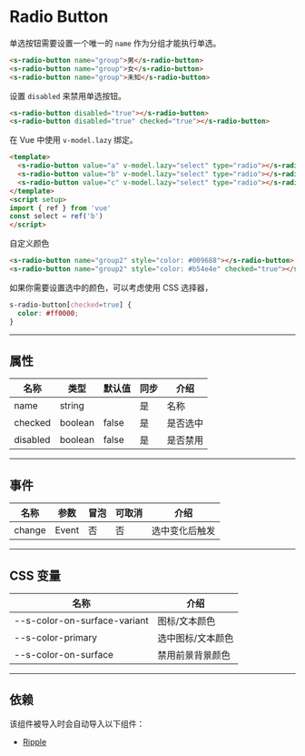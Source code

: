 # Radio Button

单选按钮需要设置一个唯一的 `name` 作为分组才能执行单选。

```html preview
<s-radio-button name="group">男</s-radio-button>
<s-radio-button name="group">女</s-radio-button>
<s-radio-button name="group">未知</s-radio-button>
```

设置 `disabled` 来禁用单选按钮。

```html preview
<s-radio-button disabled="true"></s-radio-button>
<s-radio-button disabled="true" checked="true"></s-radio-button>
```

在 Vue 中使用 `v-model.lazy` 绑定。

```html
<template>
  <s-radio-button value="a" v-model.lazy="select" type="radio"></s-radio-button>
  <s-radio-button value="b" v-model.lazy="select" type="radio"></s-radio-button>
  <s-radio-button value="c" v-model.lazy="select" type="radio"></s-radio-button>
</template>
<script setup>
import { ref } from 'vue'
const select = ref('b')
</script>
```

自定义颜色

```html preview
<s-radio-button name="group2" style="color: #009688"></s-radio-button>
<s-radio-button name="group2" style="color: #b54e4e" checked="true"></s-radio-button>
```

如果你需要设置选中的颜色，可以考虑使用 CSS 选择器，

```css
s-radio-button[checked=true] {
  color: #ff0000;
}
```

---

## 属性

| 名称     | 类型     | 默认值 | 同步 | 介绍     |
| -------- | ------- | ------ | --- | ------- |
| name     | string  |        | 是  | 名称     |
| checked  | boolean | false  | 是  | 是否选中 |
| disabled | boolean | false  | 是  | 是否禁用 |

---

## 事件

| 名称   | 参数   | 冒泡 | 可取消 | 介绍          |
| ------ |------ |------|------ |-------------- |
| change | Event | 否   | 否     | 选中变化后触发 |

---

## CSS 变量

| 名称                         | 介绍             |
| ---------------------------- | ---------------- |
| --s-color-on-surface-variant | 图标/文本颜色     |
| --s-color-primary            | 选中图标/文本颜色 |
| --s-color-on-surface         | 禁用前景背景颜色  |

---

## 依赖

该组件被导入时会自动导入以下组件：

- [Ripple](./ripple)